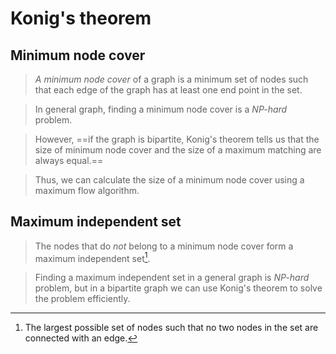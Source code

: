 # Konig's theorem
## Minimum node cover
> _A minimum node cover_ of a graph is a minimum set of nodes such that each edge of the graph has at least one end point in the set.

> In general graph, finding a minimum node cover is a *NP-hard* problem.

> However, ==if the graph is bipartite, Konig's theorem tells us that the size of minimum node cover and the size of a maximum matching are always equal.==

> Thus, we can calculate the size of a minimum node cover using a maximum flow algorithm.


## Maximum independent set
> The nodes that do _not_ belong to a minimum node cover form a maximum independent set[^1].

> Finding a maximum independent set in a general graph is _NP-hard_ problem, but in a bipartite graph we can use Konig's theorem to solve the problem efficiently.

[^1]: The largest possible set of nodes such that no two nodes in the set are connected with an edge.
